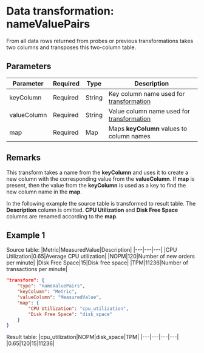 # Data transformation: **nameValuePairs**

From all data rows returned from probes or previous transformations takes two columns and transposes this two-column table.

## Parameters

|Parameter|Required|Type|Description|
|-|-|-|-|
|keyColumn|Required|String|Key column name used for [transformation](#transformation)|
|valueColumn|Required|String|Value column name used for [transformation](#transformation)|
|map|Required|Map|Maps **keyColumn** values to column names|

## Remarks

This transform takes a name from the **keyColumn** and uses it to create a new column with the corresponding value from the **valueColumn**. If **map** is present, then the value from the **keyColumn** is used as a key to find the new column name in the **map**.

In the following example the source table is transformed to result table. The **Description** column is omitted. **CPU Utilization** and **Disk Free Space** columns are renamed according to the **map**.

## Example 1

Source table:
|Metric|MeasuredValue|Description|
|---|---|---|
|CPU Utilization|0.65|Average CPU utilization|
|NOPM|120|Number of new orders per minute|
|Disk Free Space|15|Disk free space|
|TPM|11236|Number of transactions per minute|


```json
"transform": {
    "type": "nameValuePairs",
    "keyColumn": "Metric",
    "valueColumn": "MeasuredValue",
    "map": {
        "CPU Utilization": "cpu_utilization",
        "Disk Free Space": "disk_space"
    }
}
```

Result table:
|cpu_utilization|NOPM|disk_space|TPM|
|---|---|---|---|
|0.65|120|15|11236|